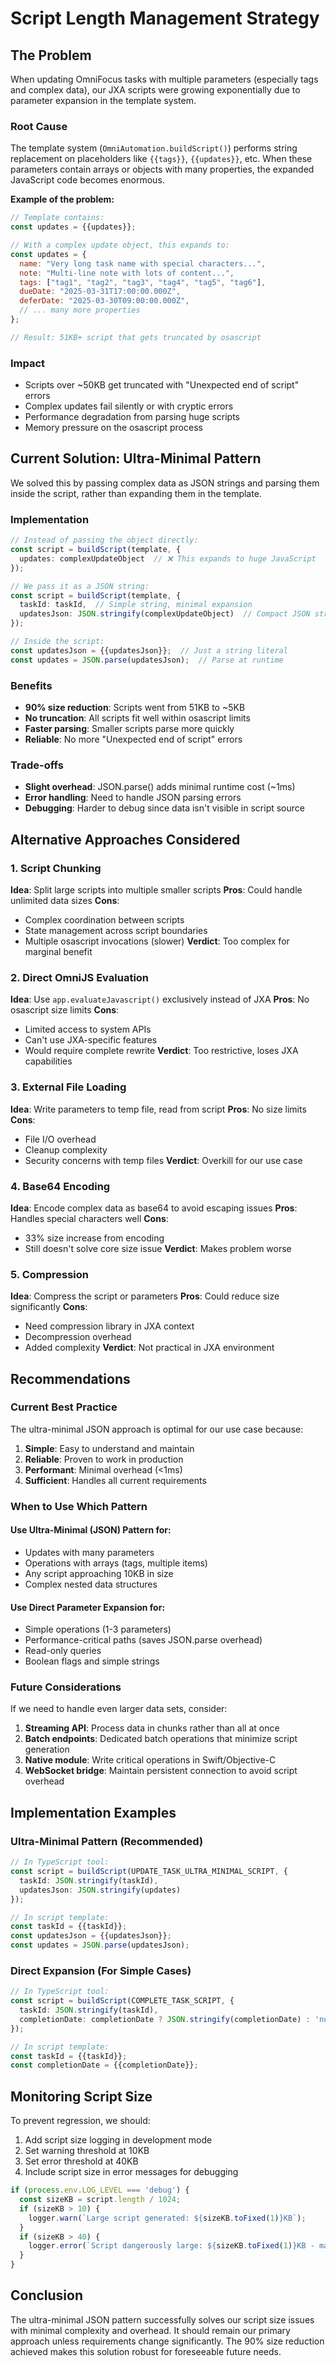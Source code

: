# Script Length Management Strategy

## The Problem

When updating OmniFocus tasks with multiple parameters (especially tags and complex data), our JXA scripts were growing exponentially due to parameter expansion in the template system.

### Root Cause
The template system (`OmniAutomation.buildScript()`) performs string replacement on placeholders like `{{tags}}`, `{{updates}}`, etc. When these parameters contain arrays or objects with many properties, the expanded JavaScript code becomes enormous.

**Example of the problem:**
```javascript
// Template contains:
const updates = {{updates}};

// With a complex update object, this expands to:
const updates = {
  name: "Very long task name with special characters...",
  note: "Multi-line note with lots of content...",
  tags: ["tag1", "tag2", "tag3", "tag4", "tag5", "tag6"],
  dueDate: "2025-03-31T17:00:00.000Z",
  deferDate: "2025-03-30T09:00:00.000Z",
  // ... many more properties
};

// Result: 51KB+ script that gets truncated by osascript
```

### Impact
- Scripts over ~50KB get truncated with "Unexpected end of script" errors
- Complex updates fail silently or with cryptic errors
- Performance degradation from parsing huge scripts
- Memory pressure on the osascript process

## Current Solution: Ultra-Minimal Pattern

We solved this by passing complex data as JSON strings and parsing them inside the script, rather than expanding them in the template.

### Implementation
```typescript
// Instead of passing the object directly:
const script = buildScript(template, {
  updates: complexUpdateObject  // ❌ This expands to huge JavaScript
});

// We pass it as a JSON string:
const script = buildScript(template, {
  taskId: taskId,  // Simple string, minimal expansion
  updatesJson: JSON.stringify(complexUpdateObject)  // Compact JSON string
});

// Inside the script:
const updatesJson = {{updatesJson}};  // Just a string literal
const updates = JSON.parse(updatesJson);  // Parse at runtime
```

### Benefits
- **90% size reduction**: Scripts went from 51KB to ~5KB
- **No truncation**: All scripts fit well within osascript limits
- **Faster parsing**: Smaller scripts parse more quickly
- **Reliable**: No more "Unexpected end of script" errors

### Trade-offs
- **Slight overhead**: JSON.parse() adds minimal runtime cost (~1ms)
- **Error handling**: Need to handle JSON parsing errors
- **Debugging**: Harder to debug since data isn't visible in script source

## Alternative Approaches Considered

### 1. Script Chunking
**Idea**: Split large scripts into multiple smaller scripts
**Pros**: Could handle unlimited data sizes
**Cons**: 
- Complex coordination between scripts
- State management across script boundaries
- Multiple osascript invocations (slower)
**Verdict**: Too complex for marginal benefit

### 2. Direct OmniJS Evaluation
**Idea**: Use `app.evaluateJavascript()` exclusively instead of JXA
**Pros**: No osascript size limits
**Cons**:
- Limited access to system APIs
- Can't use JXA-specific features
- Would require complete rewrite
**Verdict**: Too restrictive, loses JXA capabilities

### 3. External File Loading
**Idea**: Write parameters to temp file, read from script
**Pros**: No size limits
**Cons**:
- File I/O overhead
- Cleanup complexity
- Security concerns with temp files
**Verdict**: Overkill for our use case

### 4. Base64 Encoding
**Idea**: Encode complex data as base64 to avoid escaping issues
**Pros**: Handles special characters well
**Cons**:
- 33% size increase from encoding
- Still doesn't solve core size issue
**Verdict**: Makes problem worse

### 5. Compression
**Idea**: Compress the script or parameters
**Pros**: Could reduce size significantly
**Cons**:
- Need compression library in JXA context
- Decompression overhead
- Added complexity
**Verdict**: Not practical in JXA environment

## Recommendations

### Current Best Practice
The ultra-minimal JSON approach is optimal for our use case because:
1. **Simple**: Easy to understand and maintain
2. **Reliable**: Proven to work in production
3. **Performant**: Minimal overhead (<1ms)
4. **Sufficient**: Handles all current requirements

### When to Use Which Pattern

#### Use Ultra-Minimal (JSON) Pattern for:
- Updates with many parameters
- Operations with arrays (tags, multiple items)
- Any script approaching 10KB in size
- Complex nested data structures

#### Use Direct Parameter Expansion for:
- Simple operations (1-3 parameters)
- Performance-critical paths (saves JSON.parse overhead)
- Read-only queries
- Boolean flags and simple strings

### Future Considerations

If we need to handle even larger data sets, consider:
1. **Streaming API**: Process data in chunks rather than all at once
2. **Batch endpoints**: Dedicated batch operations that minimize script generation
3. **Native module**: Write critical operations in Swift/Objective-C
4. **WebSocket bridge**: Maintain persistent connection to avoid script overhead

## Implementation Examples

### Ultra-Minimal Pattern (Recommended)
```typescript
// In TypeScript tool:
const script = buildScript(UPDATE_TASK_ULTRA_MINIMAL_SCRIPT, {
  taskId: JSON.stringify(taskId),
  updatesJson: JSON.stringify(updates)
});

// In script template:
const taskId = {{taskId}};
const updatesJson = {{updatesJson}};
const updates = JSON.parse(updatesJson);
```

### Direct Expansion (For Simple Cases)
```typescript
// In TypeScript tool:
const script = buildScript(COMPLETE_TASK_SCRIPT, {
  taskId: JSON.stringify(taskId),
  completionDate: completionDate ? JSON.stringify(completionDate) : 'null'
});

// In script template:
const taskId = {{taskId}};
const completionDate = {{completionDate}};
```

## Monitoring Script Size

To prevent regression, we should:
1. Add script size logging in development mode
2. Set warning threshold at 10KB
3. Set error threshold at 40KB
4. Include script size in error messages for debugging

```typescript
if (process.env.LOG_LEVEL === 'debug') {
  const sizeKB = script.length / 1024;
  if (sizeKB > 10) {
    logger.warn(`Large script generated: ${sizeKB.toFixed(1)}KB`);
  }
  if (sizeKB > 40) {
    logger.error(`Script dangerously large: ${sizeKB.toFixed(1)}KB - may fail`);
  }
}
```

## Conclusion

The ultra-minimal JSON pattern successfully solves our script size issues with minimal complexity and overhead. It should remain our primary approach unless requirements change significantly. The 90% size reduction achieved makes this solution robust for foreseeable future needs.